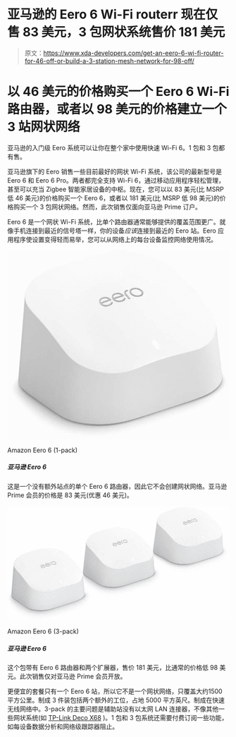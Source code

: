 # 亚马逊的 Eero 6 Wi-Fi routerr 现在仅售 83 美元，3 包网状系统售价 181 美元

> 原文：<https://www.xda-developers.com/get-an-eero-6-wi-fi-router-for-46-off-or-build-a-3-station-mesh-network-for-98-off/>

# 以 46 美元的价格购买一个 Eero 6 Wi-Fi 路由器，或者以 98 美元的价格建立一个 3 站网状网络

亚马逊的入门级 Eero 系统可以让你在整个家中使用快速 Wi-Fi 6。1 包和 3 包都有售。

亚马逊旗下的 Eero 销售一些目前最好的网状 Wi-Fi 系统，该公司的最新型号是 Eero 6 和 Eero 6 Pro。两者都完全支持 Wi-Fi 6，通过移动应用程序轻松管理，甚至可以充当 Zigbee 智能家居设备的中枢。现在，您可以以 83 美元(比 MSRP 低 46 美元)的价格购买一个 Eero 6，或者以 181 美元(比 MSRP 低 98 美元)的价格购买一个 3 包网状网络。然而，此次销售仅面向亚马逊 Prime 订户。

Eero 6 是一个网状 Wi-Fi 系统，比单个路由器通常能够提供的覆盖范围更广。就像手机连接到最近的信号塔一样，你的设备*应该*连接到最近的 Eero 站。Eero 应用程序使设置变得轻而易举，您可以从网络上的每台设备监控网络使用情况。

 <picture>![This is a single Eero 6 router with no extra stations, so it doesn't create a mesh network. It's $83 ($46 off) for Amazon Prime members.](img/8aa0edd8a6897e4930904028260fc201.png)</picture> 

Amazon Eero 6 (1-pack)

##### 亚马逊 Eero 6

这是一个没有额外站点的单个 Eero 6 路由器，因此它不会创建网状网络。亚马逊 Prime 会员的价格是 83 美元(优惠 46 美元)。

 <picture>![This package comes with the Eero 6 router and two extenders for $181, $98 off the usual price. The sale is only live for Amazon Prime members.](img/9e669a1725d1638261e90871d8cb12f5.png)</picture> 

Amazon Eero 6 (3-pack)

##### 亚马逊 Eero 6

这个包带有 Eero 6 路由器和两个扩展器，售价 181 美元，比通常的价格低 98 美元。此次销售仅对亚马逊 Prime 会员开放。

更便宜的套餐只有一个 Eero 6 站，所以它不是一个网状网络，只覆盖大约1500 平方公里。制成 3 件装包括两个额外的工位，占地 5000 平方英尺。制成在快速无线网络中。3-pack 的主要问题是辅助站没有以太网 LAN 连接器，不像其他一些网状系统(如 [TP-Link Deco X68](https://www.xda-developers.com/tp-link-deco-x68-review/) )。1 包和 3 包系统还需要付费订阅一些功能，如每设备数据分析和网络级跟踪器阻止。
